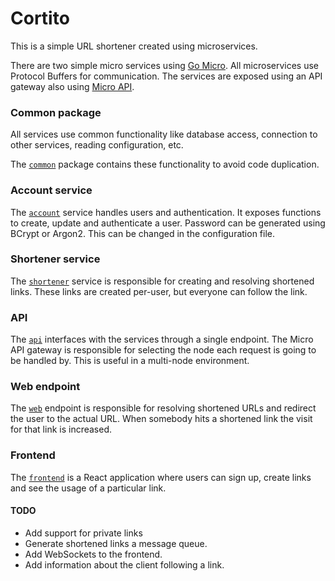 # Cortito

This is a simple URL shortener created using microservices.

There are two simple micro services using [Go Micro](https://github.com/micro/go-micro). All microservices use Protocol Buffers for communication.
The services are exposed using an API gateway also using [Micro API](https://micro.mu).

### Common package

All services use common functionality like database access, connection to other services, reading configuration, etc.

The [`common`](./common/) package contains these functionality to avoid code duplication.

### Account service

The [`account`](./account/) service handles users and authentication. It exposes functions to create, update and authenticate a user.
Password can be generated using BCrypt or Argon2. This can be changed in the configuration file.

### Shortener service

The [`shortener`](./shortener/) service is responsible for creating and resolving shortened links. These links are
created per-user, but everyone can follow the link.

### API

The [`api`](./api/) interfaces with the services through a single endpoint. The Micro API gateway is responsible for selecting the node each
request is going to be handled by. This is useful in a multi-node environment.

### Web endpoint

The [`web`](./web/) endpoint is responsible for resolving shortened URLs and redirect the user to the actual URL.
When somebody hits a shortened link the visit for that link is increased.

### Frontend

The [`frontend`](./frontend/) is a React application where users can sign up, create links and see the usage of a particular link.

#### TODO

- Add support for private links
- Generate shortened links a message queue.
- Add WebSockets to the frontend.
- Add information about the client following a link.
